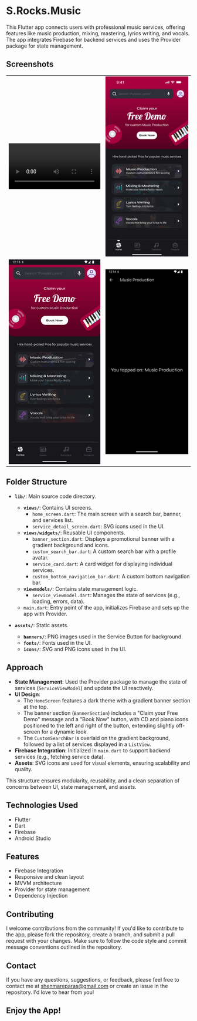 # S.Rocks.Music

This Flutter app connects users with professional music services, offering features like music production, mixing, mastering, lyrics writing, and vocals. The app integrates Firebase for backend services and uses the Provider package for state management.

## Screenshots

<table>
  <tr>
    <td><video alt='Video' src="assets/github_readme/video.mp4" width="250" controls></video></td>
    <td><img alt='Orignal' src="assets/github_readme/orignal.png" width="250"/></td> 
  </tr>
  <tr>
    <td><img alt='Screen 1' src="assets/github_readme/screen_1.png" width="250"/></td>
    <td><img alt='Screen 2' src="assets/github_readme/screen_2.png" width="250"/></td>
  </tr>
</table>

## Folder Structure

-   **`lib/`**: Main source code directory.

    -   **`views/`**: Contains UI screens.
        -   `home_screen.dart`: The main screen with a search bar, banner, and services list.
        -   `service_detail_screen.dart`: SVG icons used in the UI.
    -   **`views/widgets/`**: Reusable UI components.
        -   `banner_section.dart`: Displays a promotional banner with a gradient background and icons.
        -   `custom_search_bar.dart`: A custom search bar with a profile avatar.
        -   `service_card.dart`: A card widget for displaying individual services.
        -   `custom_bottom_navigation_bar.dart`: A custom bottom navigation bar.
    -   **`viewmodels/`**: Contains state management logic.
        -   `service_viewmodel.dart`: Manages the state of services (e.g., loading, errors, data).
    -   `main.dart`: Entry point of the app, initializes Firebase and sets up the app with Provider.

-   **`assets/`**: Static assets.
    -   **`banners/`**: PNG images used in the Service Button for background.
    -   **`fonts/`**: Fonts used in the UI.
    -   **`icons/`**: SVG and PNG icons used in the UI.

## Approach

-   **State Management**: Used the Provider package to manage the state of services (`ServiceViewModel`) and update the UI reactively.
-   **UI Design**:
    -   The `HomeScreen` features a dark theme with a gradient banner section at the top.
    -   The banner section (`BannerSection`) includes a "Claim your Free Demo" message and a "Book Now" button, with CD and piano icons positioned to the left and right of the button, extending slightly off-screen for a dynamic look.
    -   The `CustomSearchBar` is overlaid on the gradient background, followed by a list of services displayed in a `ListView`.
-   **Firebase Integration**: Initialized in `main.dart` to support backend services (e.g., fetching service data).
-   **Assets**: SVG icons are used for visual elements, ensuring scalability and quality.

This structure ensures modularity, reusability, and a clean separation of concerns between UI, state management, and assets.

## Technologies Used

-   Flutter
-   Dart
-   Firebase
-   Android Studio

## Features

-   Firebase Integration
-   Responsive and clean layout
-   MVVM architecture
-   Provider for state management
-   Dependency Injection

## Contributing

I welcome contributions from the community! If you'd like to contribute to the app, please fork the repository, create a branch, and submit a pull request with your changes. Make sure to follow the code style and commit message conventions outlined in the repository.

## Contact

If you have any questions, suggestions, or feedback, please feel free to contact me at shenmareparas@gmail.com or create an issue in the repository. I'd love to hear from you!

## Enjoy the App!
